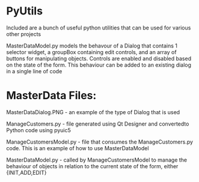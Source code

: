 # PyUtils
Included are a bunch of useful python utilities that can be used for various other projects

MasterDataModel.py models the behavour of a Dialog that contains 1 selector widget, a groupBox containing edit controls, and an array of buttons for manipulating objects. Controls are enabled and disabled based on the state of the form. This behaviour can be added to an existing dialog in a single line of code

MasterData Files: 
===================================================
MasterDataDialog.PNG - an example of the type of Dialog that is used

ManageCustomers.py - file generated using Qt Designer and convertedto Python code using pyuic5

ManageCustomersModel.py - file that consumes the ManageCustomers.py code. This is an example of how to use MasterDataModel

MasterDataModel.py - called by ManageCustomersModel to manage the behaviour of objects in relation to the current state of the form, either {INIT,ADD,EDIT}



